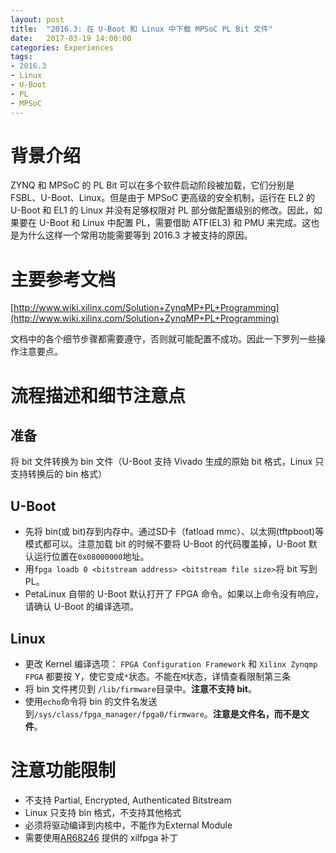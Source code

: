 ```yaml
---
layout: post
title:  "2016.3: 在 U-Boot 和 Linux 中下载 MPSoC PL Bit 文件"
date:   2017-03-19 14:00:00
categories: Experiences
tags:
- 2016.3
- Linux
- U-Boot
- PL
- MPSoC
---
```

# 背景介绍

ZYNQ 和 MPSoC 的 PL Bit 可以在多个软件启动阶段被加载，它们分别是 FSBL、U-Boot、Linux。但是由于 MPSoC 更高级的安全机制，运行在 EL2 的 U-Boot 和 EL1 的 Linux 并没有足够权限对 PL 部分做配置级别的修改。因此，如果要在 U-Boot 和 Linux 中配置 PL，需要借助 ATF(EL3) 和 PMU 来完成。这也是为什么这样一个常用功能需要等到 2016.3 才被支持的原因。

# 主要参考文档	

[http://www.wiki.xilinx.com/Solution+ZynqMP+PL+Programming](http://www.wiki.xilinx.com/Solution+ZynqMP+PL+Programming)

文档中的各个细节步骤都需要遵守，否则就可能配置不成功。因此一下罗列一些操作注意要点。

# 流程描述和细节注意点

## 准备
将 bit 文件转换为 bin 文件（U-Boot 支持 Vivado 生成的原始 bit 格式，Linux 只支持转换后的 bin 格式）

## U-Boot
- 先将 bin(或 bit)存到内存中。通过SD卡（fatload mmc）、以太网(tftpboot)等模式都可以。注意加载 bit 的时候不要将 U-Boot 的代码覆盖掉，U-Boot 默认运行位置在`0x08000000`地址。
- 用`fpga loadb 0 <bitstream address> <bitstream file size>`将 bit 写到 PL。
- PetaLinux 自带的 U-Boot 默认打开了 FPGA 命令。如果以上命令没有响应，请确认 U-Boot 的编译选项。


## Linux
- 更改 Kernel 编译选项： `FPGA Configuration Framework` 和 `Xilinx Zynqmp FPGA` 都要按 Y，使它变成`*`状态。不能在`M`状态，详情查看限制第三条
- 将 bin 文件拷贝到 `/lib/firmware`目录中。**注意不支持 bit**。
- 使用`echo`命令将 bin 的文件名发送到`/sys/class/fpga_manager/fpga0/firmware`。**注意是文件名，而不是文件**。

# 注意功能限制
- 不支持 Partial, Encrypted, Authenticated Bitstream
- Linux 只支持 bin 格式，不支持其他格式
- 必须将驱动编译到内核中，不能作为External Module
- 需要使用[AR68246](https://www.xilinx.com/support/answers/68246.html) 提供的 xilfpga 补丁